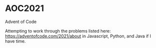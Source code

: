 # AOC2021
Advent of Code


Attempting to work through the problems listed here: https://adventofcode.com/2021/about in Javascript, Python, and Java if I have time.
